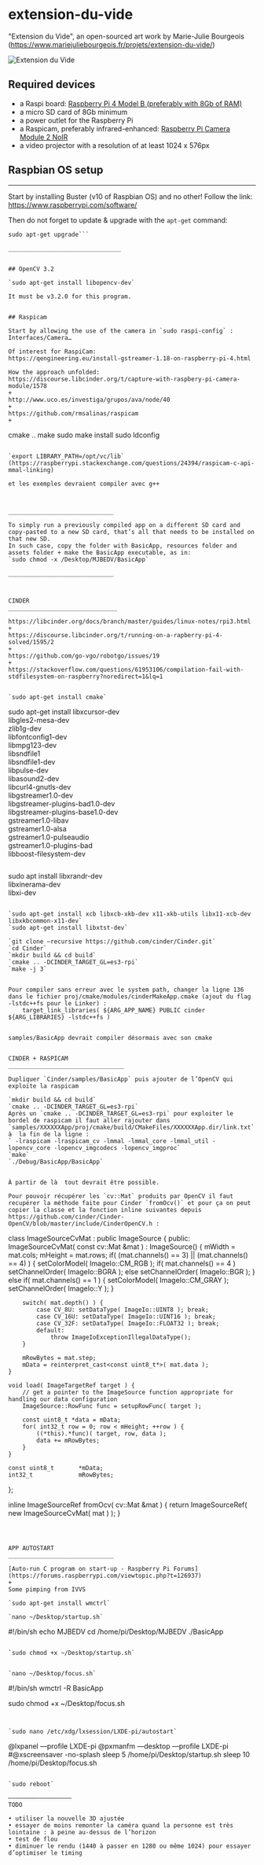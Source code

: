 # extension-du-vide
"Extension du Vide", an open-sourced art work by Marie-Julie Bourgeois (https://www.mariejuliebourgeois.fr/projets/extension-du-vide/)

![Extension du Vide](https://www.mariejuliebourgeois.fr/wp-content/uploads/2021/10/EDV5.png)

## Required devices
* a Raspi board: [Raspberry Pi 4 Model B (preferably with 8Gb of RAM)](https://www.raspberrypi.com/products/raspberry-pi-4-model-b/)
* a micro SD card of 8Gb minimum
* a power outlet for the Raspberry Pi
* a Raspicam, preferably infrared-enhanced: [Raspberry Pi Camera Module 2 NoIR](https://www.raspberrypi.com/products/pi-noir-camera-v2/)
* a video projector with a resolution of at least 1024 x 576px


## Raspbian OS setup
_______________________________

Start by installing Buster (v10 of Raspbian OS) and no other! Follow the link: https://www.raspberrypi.com/software/

Then do not forget to update & upgrade with the `apt-get` command:

```sudo apt-get update
sudo apt-get upgrade```

________________________________


## OpenCV 3.2

`sudo apt-get install libopencv-dev`

It must be v3.2.0 for this program.


## Raspicam

Start by allowing the use of the camera in `sudo raspi-config` : Interfaces/Camera…

Of interest for RaspiCam:
https://qengineering.eu/install-gstreamer-1.18-on-raspberry-pi-4.html

How the approach unfolded:
https://discourse.libcinder.org/t/capture-with-raspbery-pi-camera-module/1578
+
http://www.uco.es/investiga/grupos/ava/node/40
+
https://github.com/rmsalinas/raspicam
+

```
cmake ..
make
sudo make install
sudo ldconfig   
```

`export LIBRARY_PATH=/opt/vc/lib` (https://raspberrypi.stackexchange.com/questions/24394/raspicam-c-api-mmal-linking)

et les exemples devraient compiler avec g++



______________________________

To simply run a previously compiled app on a different SD card and copy-pasted to a new SD card, that’s all that needs to be installed on that new SD.
In such case, copy the folder with BasicApp, resources folder and assets folder + make the BasicApp executable, as in:
`sudo chmod -x /Desktop/MJBEDV/BasicApp`

______________________________



CINDER
_______________________________

https://libcinder.org/docs/branch/master/guides/linux-notes/rpi3.html
+
https://discourse.libcinder.org/t/running-on-a-rapberry-pi-4-solved/1595/2
+
https://github.com/go-vgo/robotgo/issues/19
+
https://stackoverflow.com/questions/61953106/compilation-fail-with-stdfilesystem-on-raspberry?noredirect=1&lq=1


`sudo apt-get install cmake`

```
sudo apt-get install libxcursor-dev \
libgles2-mesa-dev \
zlib1g-dev \
libfontconfig1-dev \
libmpg123-dev \
libsndfile1 \
libsndfile1-dev \
libpulse-dev \
libasound2-dev \
libcurl4-gnutls-dev \
libgstreamer1.0-dev \
libgstreamer-plugins-bad1.0-dev \
libgstreamer-plugins-base1.0-dev \
gstreamer1.0-libav \
gstreamer1.0-alsa \
gstreamer1.0-pulseaudio \
gstreamer1.0-plugins-bad \
libboost-filesystem-dev
```

```
sudo apt install libxrandr-dev \
libxinerama-dev \
libxi-dev
```

`sudo apt-get install xcb libxcb-xkb-dev x11-xkb-utils libx11-xcb-dev libxkbcommon-x11-dev`
`sudo apt-get install libxtst-dev`

`git clone —recursive https://github.com/cinder/Cinder.git`
`cd Cinder`
`mkdir build && cd build`
`cmake .. -DCINDER_TARGET_GL=es3-rpi`
`make -j 3`


Pour compiler sans erreur avec le system path, changer la ligne 136 dans le fichier proj/cmake/modules/cinderMakeApp.cmake (ajout du flag -lstdc++fs pour le Linker) :
	target_link_libraries( ${ARG_APP_NAME} PUBLIC cinder ${ARG_LIBRARIES} -lstdc++fs )


samples/BasicApp devrait compiler désormais avec son cmake


CINDER + RASPICAM
_________________________________

Dupliquer `Cinder/samples/BasicApp` puis ajouter de l’OpenCV qui exploite la raspicam

`mkdir build && cd build`
`cmake .. -DCINDER_TARGET_GL=es3-rpi`
Après un `cmake .. -DCINDER_TARGET_GL=es3-rpi` pour exploiter le bordel de raspicam il faut aller rajouter dans `samples/XXXXXXApp/proj/cmake/build/CMakeFiles/XXXXXXApp.dir/link.txt` à  la fin de la ligne :
` -lraspicam -lraspicam_cv -lmmal -lmmal_core -lmmal_util -lopencv_core -lopencv_imgcodecs -lopencv_imgproc`
`make`
`./Debug/BasicApp/BasicApp`


À partir de là  tout devrait être possible.

Pour pouvoir récupérer les `cv::Mat` produits par OpenCV il faut recupérer la méthode faite pour Cinder `fromOcv()` et pour ça on peut copier la classe et la fonction inline suivantes depuis https://github.com/cinder/Cinder-OpenCV/blob/master/include/CinderOpenCV.h :

```
class ImageSourceCvMat : public ImageSource {
  public:
	ImageSourceCvMat( const cv::Mat &mat )
		: ImageSource()
	{
		mWidth = mat.cols;
		mHeight = mat.rows;
		if( (mat.channels() == 3) || (mat.channels() == 4) ) {
			setColorModel( ImageIo::CM_RGB );
			if( mat.channels() == 4 )
				setChannelOrder( ImageIo::BGRA );
			else
				setChannelOrder( ImageIo::BGR );
		}
		else if( mat.channels() == 1 ) {
			setColorModel( ImageIo::CM_GRAY );
			setChannelOrder( ImageIo::Y );
		}
		
		switch( mat.depth() ) {
			case CV_8U: setDataType( ImageIo::UINT8 ); break;
			case CV_16U: setDataType( ImageIo::UINT16 ); break;
			case CV_32F: setDataType( ImageIo::FLOAT32 ); break;
			default:
				throw ImageIoExceptionIllegalDataType();
		}

		mRowBytes = mat.step;
		mData = reinterpret_cast<const uint8_t*>( mat.data );
	}

	void load( ImageTargetRef target ) {
		// get a pointer to the ImageSource function appropriate for handling our data configuration
		ImageSource::RowFunc func = setupRowFunc( target );
		
		const uint8_t *data = mData;
		for( int32_t row = 0; row < mHeight; ++row ) {
			((*this).*func)( target, row, data );
			data += mRowBytes;
		}
	}
	
	const uint8_t		*mData;
	int32_t				mRowBytes;
};


inline ImageSourceRef fromOcv( cv::Mat &mat )
{
	return ImageSourceRef( new ImageSourceCvMat( mat ) );
}
```



APP AUTOSTART
______________________________

[Auto-run C program on start-up - Raspberry Pi Forums](https://forums.raspberrypi.com/viewtopic.php?t=126937)
+
Some pimping from IVVS

`sudo apt-get install wmctrl`

`nano ~/Desktop/startup.sh`

```
#!/bin/sh
echo MJBEDV
cd /home/pi/Desktop/MJBEDV
./BasicApp
```

`sudo chmod +x ~/Desktop/startup.sh`


`nano ~/Desktop/focus.sh`

```
#!/bin/sh
wmctrl -R BasicApp

sudo chmod +x ~/Desktop/focus.sh
```


`sudo nano /etc/xdg/lxsession/LXDE-pi/autostart`

```
@lxpanel —profile LXDE-pi
@pxmanfm —desktop —profile LXDE-pi
#@xscreensaver -no-splash
sleep 5
/home/pi/Desktop/startup.sh
sleep 10
/home/pi/Desktop/focus.sh
```

`sudo reboot`

——————————————————
TODO

• utiliser la nouvelle 3D ajustée
• essayer de moins remonter la caméra quand la personne est très lointaine : à peine au-dessus de l’horizon
• test de flou
• diminuer le rendu (1440 à passer en 1280 ou même 1024) pour essayer d’optimiser le timing 
